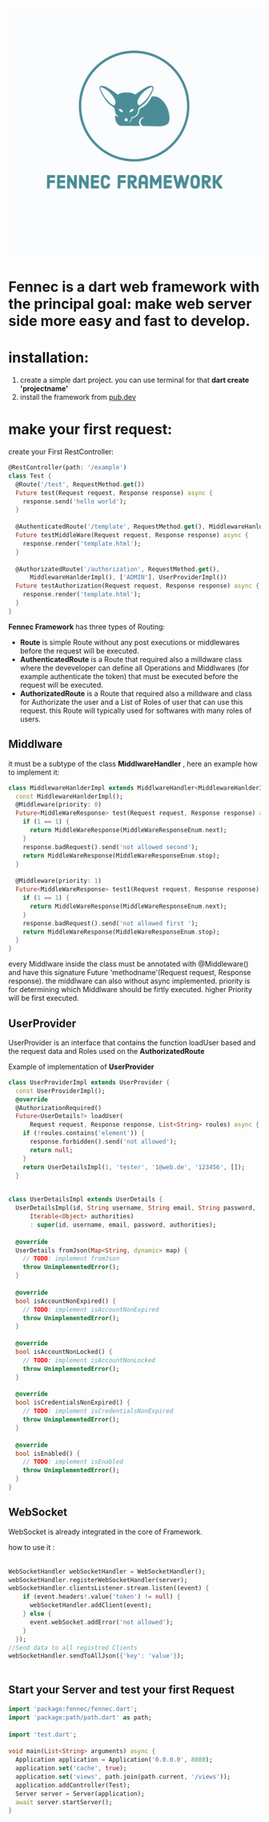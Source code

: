 
<p align="center">
<img src="https://github.com/Fennec-Framework/fennec/blob/master/Fennec%20Framework.png" height="500" />
</p>


# Fennec is a dart web framework with the principal goal: make web server side more easy and fast to develop.

# installation:

1) create a simple dart project. you can use terminal for that **dart create 'projectname'**
2) install the framework from [pub.dev](https://pub.dev/)

# make your first request:


create your First RestController:

``` dart
@RestController(path: '/example')
class Test {
  @Route('/test', RequestMethod.get())
  Future test(Request request, Response response) async {
    response.send('hello world');
  }

  @AuthenticatedRoute('/template', RequestMethod.get(), MiddlewareHanlderImpl())
  Future testMiddleWare(Request request, Response response) async {
    response.render('template.html');
  }

  @AuthorizatedRoute('/authorization', RequestMethod.get(),
      MiddlewareHanlderImpl(), ['ADMIN'], UserProviderImpl())
  Future testAuthorization(Request request, Response response) async {
    response.render('template.html');
  }
}

```

**Fennec Framework** has three types of Routing:

- **Route** is simple Route without any post executions or middlewares before the request will be executed.
- **AuthenticatedRoute** is a Route that required also a milldware class where the deveveloper can define all Operations and Middlwares (for example  authenticate the token) that must be executed before the request will be executed.
- **AuthorizatedRoute** is a Route that required also a milldware and class for Authorizate the user and a List of Roles of user that can use this request.
  this Route will typically used for softwares with many roles of users.
  
  
  
## Middlware 

it must be a subtype of the class **MiddlwareHandler** , here an example how to implement it:

``` dart
class MiddlewareHanlderImpl extends MiddlwareHandler<MiddlewareHanlderImpl> {
  const MiddlewareHanlderImpl();
  @Middleware(priority: 0)
  Future<MiddleWareResponse> test(Request request, Response response) async {
    if (1 == 1) {
      return MiddleWareResponse(MiddleWareResponseEnum.next);
    }
    response.badRequest().send('not allowed second');
    return MiddleWareResponse(MiddleWareResponseEnum.stop);
  }

  @Middleware(priority: 1)
  Future<MiddleWareResponse> test1(Request request, Response response) async {
    if (1 == 1) {
      return MiddleWareResponse(MiddleWareResponseEnum.next);
    }
    response.badRequest().send('not allowed first ');
    return MiddleWareResponse(MiddleWareResponseEnum.stop);
  }
}

```

every Middlware inside the class must be annotated with @Middleware() and have this signature  Future<MiddleWareResponse> 'methodname'(Request request, Response response). the middlware can also without async implemented. priority is for determining which Middlware should be firtly executed.
higher Priority will be first executed.
  
  

## UserProvider
  
UserProvider is an interface that contains the function loadUser based and the request data and Roles used on the **AuthorizatedRoute**
  
Example of implementation of **UserProvider**
  
``` dart
class UserProviderImpl extends UserProvider {
  const UserProviderImpl();
  @override
  @AuthorizationRequired()
  Future<UserDetails?> loadUser(
      Request request, Response response, List<String> roules) async {
    if (!roules.contains('element')) {
      response.forbidden().send('not allowed');
      return null;
    }
    return UserDetailsImpl(1, 'tester', '1@web.de', '123456', []);
  }
  
```
  
``` dart
class UserDetailsImpl extends UserDetails {
  UserDetailsImpl(id, String username, String email, String password,
      Iterable<Object> authorities)
      : super(id, username, email, password, authorities);

  @override
  UserDetails fromJson(Map<String, dynamic> map) {
    // TODO: implement fromJson
    throw UnimplementedError();
  }

  @override
  bool isAccountNonExpired() {
    // TODO: implement isAccountNonExpired
    throw UnimplementedError();
  }

  @override
  bool isAccountNonLocked() {
    // TODO: implement isAccountNonLocked
    throw UnimplementedError();
  }

  @override
  bool isCredentialsNonExpired() {
    // TODO: implement isCredentialsNonExpired
    throw UnimplementedError();
  }

  @override
  bool isEnabled() {
    // TODO: implement isEnabled
    throw UnimplementedError();
  }
}
```
  
  
## WebSocket
 
WebSocket is already integrated in the core of Framework.
  
how to use it :
  
``` dart
  
WebSocketHandler webSocketHandler = WebSocketHandler();
webSocketHandler.registerWebSocketHandler(server);
webSocketHandler.clientsListener.stream.listen((event) {
    if (event.headers!.value('token') != null) {
      webSocketHandler.addClient(event);
    } else {
      event.webSocket.addError('not allowed');
    }
  });
//Send data to all registred Clients
webSocketHandler.sendToAllJson({'key': 'value'});
  
```
  

  
  
## Start your Server and test your first Request

  
``` dart
import 'package:fennec/fennec.dart';
import 'package:path/path.dart' as path;

import 'test.dart';

void main(List<String> arguments) async {
  Application application = Application('0.0.0.0', 8080);
  application.set('cache', true);
  application.set('views', path.join(path.current, '/views'));
  application.addController(Test);
  Server server = Server(application);
  await server.startServer();
}
```




